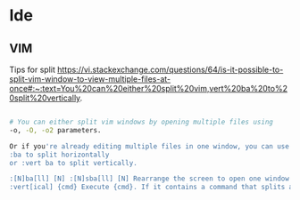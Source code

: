 # Ide

## VIM

Tips for split
https://vi.stackexchange.com/questions/64/is-it-possible-to-split-vim-window-to-view-multiple-files-at-once#:~:text=You%20can%20either%20split%20vim,vert%20ba%20to%20split%20vertically.

``` bash

# You can either split vim windows by opening multiple files using 
-o, -O, -o2 parameters.

Or if you're already editing multiple files in one window, you can use 
:ba to split horizontally 
or :vert ba to split vertically.  

:[N]ba[ll] [N] :[N]sba[ll] [N] Rearrange the screen to open one window for each buffer in the buffer list.  
:vert[ical] {cmd} Execute {cmd}. If it contains a command that splits a window, it will be split vertically.  

```
